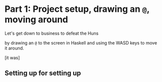 # Part 1: Project setup, drawing an `@`, moving around

Let's get down to business
to defeat the Huns

by drawing an `@` to the screen in Haskell and using the WASD keys to move it around.

[it was]
## Setting up for setting up

